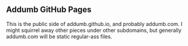 Addumb GitHub Pages
-------------------

This is the public side of addumb.github.io, and probably addumb.com. I might squirrel away other pieces under other subdomains, but generally addumb.com will be static regular-ass files.